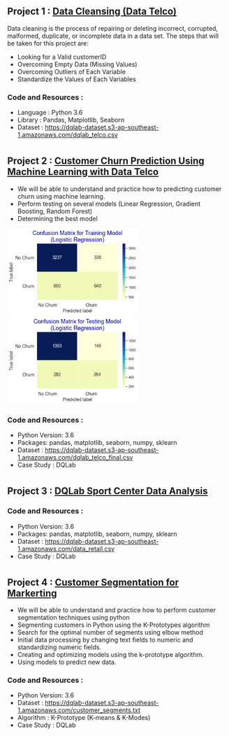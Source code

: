 ## Project 1 : [Data Cleansing (Data Telco)](https://github.com/WandaDP/DataCleansing)
Data cleaning is the process of repairing or deleting incorrect, corrupted, malformed, duplicate, or incomplete data in a data set. The steps that will be taken for this project are:
- Looking for a Valid customerID
- Overcoming Empty Data (Missing Values)
- Overcoming Outliers of Each Variable
- Standardize the Values of Each Variables
### Code and Resources :
- Language : Python 3.6
- Library : Pandas, Matplotlib, Seaborn
- Dataset : https://dqlab-dataset.s3-ap-southeast-1.amazonaws.com/dqlab_telco.csv
#
#

## Project 2 : [Customer Churn Prediction Using Machine Learning with Data Telco](https://github.com/WandaDP/CustomerChurnPrediction)
- We will be able to understand and practice how to predicting customer churn using machine learning.
- Perform testing on several models (Linear Regression, Gradient Boosting, Random Forest) 
- Determining the best model

<img src="Cnf_Metrix_Training_Model_Logistic_Regression.png" width="300" heigh="300">

<img src="Cnf_Metrix_Testing_Model_Logistic_Regression.png" width="300" heigh="300">

### Code and Resources :
- Python Version: 3.6
- Packages: pandas, matplotlib, seaborn, numpy, sklearn
- Dataset : https://dqlab-dataset.s3-ap-southeast-1.amazonaws.com/dqlab_telco_final.csv
- Case Study : DQLab
#
#

## Project 3 : [DQLab Sport Center Data Analysis](https://github.com/WandaDP/DQLabSportCenterDataAnalysis)
### Code and Resources :
- Python Version: 3.6
- Packages: pandas, matplotlib, seaborn, numpy, sklearn
- Dataset : https://dqlab-dataset.s3-ap-southeast-1.amazonaws.com/data_retail.csv
- Case Study : DQLab
#
#

## Project 4 : [Customer Segmentation for Markerting](https://github.com/WandaDP/CustomerSegmentation)
- We will be able to understand and practice how to perform customer segmentation techniques using python
- Segmenting customers in Python using the K-Prototypes algorithm
- Search for the optimal number of segments using elbow method
- Initial data processing by changing text fields to numeric and standardizing numeric fields.
- Creating and optimizing models using the k-prototype algorithm.
- Using models to predict new data.

### Code and Resources :
- Python Version: 3.6
- Dataset : https://dqlab-dataset.s3-ap-southeast-1.amazonaws.com/customer_segments.txt
- Algorithm : K-Prototype (K-means & K-Modes)
- Case Study : DQLab
